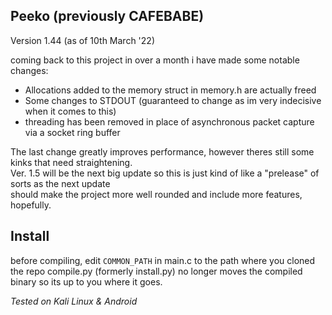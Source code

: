 Peeko (previously CAFEBABE)
-------------------------
Version 1.44 (as of 10th March '22) 

coming back to this project in over a month i have made some notable changes:
  - Allocations added to the memory struct in memory.h are actually freed
  - Some changes to STDOUT (guaranteed to change as im very indecisive when it comes to this)
  - threading has been removed in place of asynchronous packet capture via a socket ring buffer

The last change greatly improves performance, however theres still some kinks that need straightening.  
Ver. 1.5 will be the next big update so this is just kind of like a "prelease" of sorts as the next update  
should make the project more well rounded and include more features, hopefully.

Install
-------
before compiling, edit `COMMON_PATH` in main.c to the path where you cloned the repo
compile.py (formerly install.py) no longer moves the compiled binary so its
up to you where it goes.

*_Tested on Kali Linux & Android_*
